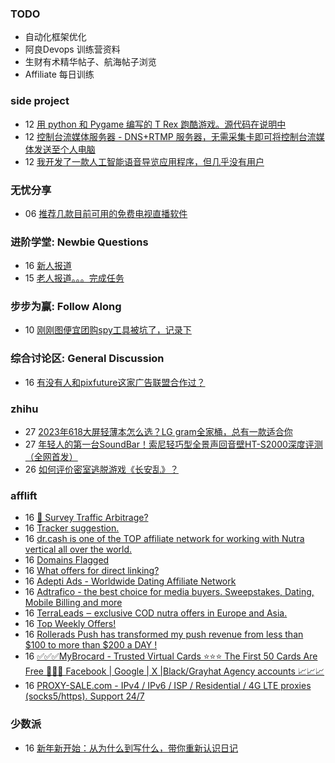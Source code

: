 ### TODO
-  自动化框架优化
-  阿良Devops 训练营资料
-  生财有术精华帖子、航海帖子浏览
-  Affiliate 每日训练

### side project
<!-- sideproject:START -->
-  12 [用 python 和 Pygame 编写的 T Rex 跑酷游戏。源代码在说明中](https://www.youtube.com/watch?v=pZySIXSelCA)
-  12 [控制台流媒体服务器 - DNS+RTMP 服务器，无需采集卡即可将控制台流媒体发送至个人电脑](https://github.com/Aioros/console-streaming-server)
-  12 [我开发了一款人工智能语音导览应用程序，但几乎没有用户](https://www.reddit.com/r/SideProject/comments/18gpp0e/ive_built_an_ai_audio_tour_app_but_have_almost_no/)<!-- sideproject:END -->


### 无忧分享
<!-- ruyo:START -->
-  06 [推荐几款目前可用的免费电视直播软件](https://51.ruyo.net/18608.html)<!-- ruyo:END -->

### 进阶学堂: Newbie Questions
<!-- advertcn1:START -->
-  16 [新人报道](https://www.advertcn.com/thread-113997-1-1.html)
-  15 [老人报道。。。完成任务](https://www.advertcn.com/thread-113991-1-1.html)<!-- advertcn1:END -->

### 步步为赢: Follow Along
<!-- advertcn2:START -->
-  10 [刚刚图便宜团购spy工具被坑了，记录下](https://www.advertcn.com/thread-113954-1-1.html)<!-- advertcn2:END -->

### 综合讨论区: General Discussion
<!-- advertcn3:START -->
-  16 [有没有人和pixfuture这家广告联盟合作过？](https://www.advertcn.com/thread-113996-1-1.html)<!-- advertcn3:END -->


### zhihu
<!-- zhihu:START -->
-  27 [2023年618大屏轻薄本怎么选？LG gram全家桶，总有一款适合你](http://zhuanlan.zhihu.com/p/632641888?utm_campaign=rss&utm_medium=rss&utm_source=rss&utm_content=title)
-  27 [年轻人的第一台SoundBar！索尼轻巧型全景声回音壁HT-S2000深度评测（全网首发）](http://zhuanlan.zhihu.com/p/630990296?utm_campaign=rss&utm_medium=rss&utm_source=rss&utm_content=title)
-  26 [如何评价密室逃脱游戏《长安乱》？](http://www.zhihu.com/question/563950552/answer/3045961312?utm_campaign=rss&utm_medium=rss&utm_source=rss&utm_content=title)<!-- zhihu:END -->

### afflift
<!-- afflift:START -->
-  16 [🚦 Survey Traffic Arbitrage?](https://afflift.com/f/threads/%F0%9F%9A%A6-survey-traffic-arbitrage.12508/)
-  16 [Tracker suggestion.](https://afflift.com/f/threads/tracker-suggestion.12654/)
-  16 [dr.cash is one of the TOP affiliate network for working with Nutra vertical all over the world.](https://afflift.com/f/threads/dr-cash-is-one-of-the-top-affiliate-network-for-working-with-nutra-vertical-all-over-the-world.11669/)
-  16 [Domains Flagged](https://afflift.com/f/threads/domains-flagged.12655/)
-  16 [What offers for direct linking?](https://afflift.com/f/threads/what-offers-for-direct-linking.12651/)
-  16 [Adepti Ads - Worldwide Dating Affiliate Network](https://afflift.com/f/threads/adepti-ads-worldwide-dating-affiliate-network.12646/)
-  16 [Adtrafico - the best choice for media buyers. Sweepstakes, Dating, Mobile Billing and more](https://afflift.com/f/threads/adtrafico-the-best-choice-for-media-buyers-sweepstakes-dating-mobile-billing-and-more.4312/)
-  16 [TerraLeads ‒ exclusive COD nutra offers in Europe and Asia.](https://afflift.com/f/threads/terraleads-%E2%80%92-exclusive-cod-nutra-offers-in-europe-and-asia.3287/)
-  16 [Top Weekly Offers!](https://afflift.com/f/threads/top-weekly-offers.12627/)
-  16 [Rollerads Push has transformed my push revenue from less than $100 to more than $200 a DAY !](https://afflift.com/f/threads/rollerads-push-has-transformed-my-push-revenue-from-less-than-100-to-more-than-200-a-day.12598/)
-  16 [✅✅✅MyBrocard - Trusted Virtual Cards ⭐️⭐️⭐️ The First 50 Cards Are Free 💯💯💯 Facebook | Google | X |Black/Grayhat Agency accounts 📈📈📈](https://afflift.com/f/threads/%E2%9C%85%E2%9C%85%E2%9C%85mybrocard-trusted-virtual-cards-%E2%AD%90%EF%B8%8F%E2%AD%90%EF%B8%8F%E2%AD%90%EF%B8%8F-the-first-50-cards-are-free-%F0%9F%92%AF%F0%9F%92%AF%F0%9F%92%AF-facebook-google-x-black-grayhat-agency-accounts-%F0%9F%93%88%F0%9F%93%88%F0%9F%93%88.12653/)
-  16 [PROXY-SALE.com - IPv4 / IPv6 / ISP / Residential / 4G LTE proxies &lpar;socks5/https&rpar;. Support 24/7](https://afflift.com/f/threads/proxy-sale-com-ipv4-ipv6-isp-residential-4g-lte-proxies-socks5-https-support-24-7.12382/)<!-- afflift:END -->

### 少数派
<!-- sspai:START -->
-  16 [新年新开始：从为什么到写什么，带你重新认识日记](https://sspai.com/post/86356)<!-- sspai:END -->
